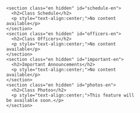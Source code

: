<html lang="zh-Hant">
<head>
  <meta charset="UTF-8" />
  <meta name="viewport" content="width=device-width, initial-scale=1" />
  <title>DSJH 805 班級網站 / Class Website</title>
  <link href="https://fonts.googleapis.com/css2?family=Noto+Sans+TC:wght@400;700&display=swap" rel="stylesheet" />
  <style>
    * {
      box-sizing: border-box;
      font-family: 'Noto Sans TC', sans-serif;
      margin: 0;
      padding: 0;
      scroll-behavior: smooth;
    }
    body {
      background-image: url('https://images.unsplash.com/photo-1506744038136-46273834b3fb');
      background-size: cover;
      background-position: center;
      min-height: 100vh;
      color: #333;
    }
    header, section, footer {
      opacity: 0;
      transform: translateY(50px);
      animation: fadeInUp 0.8s ease forwards;
    }
    header { animation-delay: 0.1s; }
    main > section.zh:nth-of-type(1), main > section.en:nth-of-type(1) { animation-delay: 0.3s; }
    main > section.zh:nth-of-type(2), main > section.en:nth-of-type(2) { animation-delay: 0.5s; }
    main > section.zh:nth-of-type(3), main > section.en:nth-of-type(3) { animation-delay: 0.7s; }
    main > section.zh:nth-of-type(4), main > section.en:nth-of-type(4) { animation-delay: 0.9s; }
    footer { animation-delay: 1.1s; }

    @keyframes fadeInUp {
      to {
        opacity: 1;
        transform: translateY(0);
      }
    }

    header {
      text-align: center;
      margin: 2rem auto 1rem;
      backdrop-filter: blur(16px) saturate(180%);
      -webkit-backdrop-filter: blur(16px) saturate(180%);
      background-color: rgba(255, 255, 255, 0.3);
      border-radius: 16px;
      border: 1px solid rgba(255, 255, 255, 0.125);
      padding: 1.5rem;
      max-width: 800px;
      position: relative;
    }

    main {
      max-width: 1000px;
      margin: 0 auto;
      padding: 1rem;
    }

    section {
      background: rgba(255, 255, 255, 0.85);
      border-radius: 12px;
      padding: 1.5rem;
      box-shadow: 0 4px 10px rgba(0, 0, 0, 0.15);
      margin-bottom: 2rem;
    }

    h2 {
      text-align: left;
      margin-bottom: 1rem;
    }

    footer {
      max-width: 1000px;
      margin: 2rem auto 2rem;
      text-align: center;
      padding: 1rem;
      background-color: rgba(255, 255, 255, 0.8);
      border-radius: 12px;
      font-size: 0.9rem;
      position: relative;
    }

    .hidden { display: none; }
    .lang-switcher {
      margin-top: 1rem;
      padding: 0.5rem 1rem;
      background-color: #f0f0f0;
      display: inline-block;
      border-radius: 8px;
      cursor: pointer;
    }
  </style>
</head>
<body>
  <header>
    <h1 id="title-zh">DSJH 805 班級網站</h1>
    <h1 id="title-en" class="hidden">DSJH 805 Class Website</h1>
  </header>

  <main>
    <section class="zh" id="schedule-zh">
      <h2>課表</h2>
      <p style="text-align:center;">暫無內容</p>
    </section>
    <section class="zh" id="officers-zh">
      <h2>班級幹部</h2>
      <p style="text-align:center;">暫無內容</p>
    </section>
    <section class="zh" id="important-zh">
      <h2>重要事項</h2>
      <p style="text-align:center;">暫無內容</p>
    </section>
    <section class="zh" id="photos-zh">
      <h2>班級照片</h2>
      <p style="text-align:center;">之後將推出此功能。</p>
    </section>

    <section class="en hidden" id="schedule-en">
      <h2>Class Schedule</h2>
      <p style="text-align:center;">No content available</p>
    </section>
    <section class="en hidden" id="officers-en">
      <h2>Class Officers</h2>
      <p style="text-align:center;">No content available</p>
    </section>
    <section class="en hidden" id="important-en">
      <h2>Important Announcements</h2>
      <p style="text-align:center;">No content available</p>
    </section>
    <section class="en hidden" id="photos-en">
      <h2>Class Photos</h2>
      <p style="text-align:center;">This feature will be available soon.</p>
    </section>
  </main>

  <footer>
    <div id="footer-text-zh">此網站為學生自行製作，非東新國中官方製作。</div>
    <div id="footer-text-en" class="hidden">This website is created by students and is not officially affiliated with Dongxin Junior High School.</div>
    <div class="lang-switcher" id="lang-switcher">切換英文版 / Switch to English</div>
  </footer>

  <script>
    const langSwitcher = document.getElementById('lang-switcher');
    let currentLang = 'zh';

    function switchToEnglish() {
      document.getElementById('title-zh').classList.add('hidden');
      document.getElementById('title-en').classList.remove('hidden');

      ['schedule-zh','officers-zh','important-zh','photos-zh'].forEach(id => {
        document.getElementById(id).classList.add('hidden');
      });
      ['schedule-en','officers-en','important-en','photos-en'].forEach(id => {
        document.getElementById(id).classList.remove('hidden');
      });

      document.getElementById('footer-text-zh').classList.add('hidden');
      document.getElementById('footer-text-en').classList.remove('hidden');

      langSwitcher.textContent = '切換中文版 / Switch to Chinese';
      currentLang = 'en';
    }

    function switchToChinese() {
      document.getElementById('title-zh').classList.remove('hidden');
      document.getElementById('title-en').classList.add('hidden');

      ['schedule-zh','officers-zh','important-zh','photos-zh'].forEach(id => {
        document.getElementById(id).classList.remove('hidden');
      });
      ['schedule-en','officers-en','important-en','photos-en'].forEach(id => {
        document.getElementById(id).classList.add('hidden');
      });

      document.getElementById('footer-text-zh').classList.remove('hidden');
      document.getElementById('footer-text-en').classList.add('hidden');

      langSwitcher.textContent = '切換英文版 / Switch to English';
      currentLang = 'zh';
    }

    langSwitcher.addEventListener('click', () => {
      if (currentLang === 'zh') {
        switchToEnglish();
      } else {
        switchToChinese();
      }
    });
  </script>
</body>
</html>
